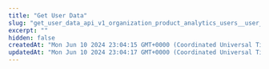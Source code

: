 ```yaml
---
title: "Get User Data"
slug: "get_user_data_api_v1_organization_product_analytics_users__user_id__get"
excerpt: ""
hidden: false
createdAt: "Mon Jun 10 2024 23:04:15 GMT+0000 (Coordinated Universal Time)"
updatedAt: "Mon Jun 10 2024 23:04:17 GMT+0000 (Coordinated Universal Time)"
---
```

